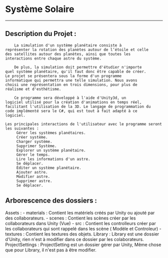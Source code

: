 Système Solaire
=============

-------

Description du Projet :
---------------------


        La simulation d'un système planétaire consiste à 
    représenter la rotation des planètes autour de l’étoile et celle 
    des satellites autour des planètes, ainsi que toutes les 
    interactions entre chaque astre du système. 
 
        De plus, la simulation doit permettre d'étudier n'importe 
    quel système planétaire, qu'il faut donc être capable de créer. 
    Le projet se présentera sous la forme d'un programme 
    informatique qui permettra une telle simulation. Nous avons 
    choisi une représentation en trois dimensions, pour plus de 
    réalisme et d'esthétisme. 

        Ce programme sera développé à l'aide d'Unity3d, un 
    logiciel utilisé pour la création d'animations en temps réel, 
    facilitant l'utilisation de la 3D. Le langage de programmation du 
    code implémenté sera le C#, qui est tout à fait adapté à ce 
    logiciel. 

    Les principales interactions de l'utilisateur avec le programme seront les suivantes : 
         Gérer les systèmes planétaires. 
         Créer système. 
         Charger système. 
         Supprimer Système. 
         Explorer un système planétaire. 
         Gérer le temps. 
         Lire les informations d'un astre. 
         Se déplacer. 
         Éditer un système planétaire. 
         Ajouter astre. 
         Modifier astre. 
         Supprimer astre. 
         Se déplacer. 
     
 
  

Arborescence des dossiers : 
--------------

Assets : 
    - materials :
            Contient les matériels créés par Unity ou ajouté par des collaborateurs. 
    - scenes : 
            Contient les scènes créer par les collaborateurs dans Unity (Vue)
    - src :
            Contient les controlleurs créer par les collaborateurs qui sont rappelé dans les scène ( Modèle et Controleur)
    - textures : 
            Contient les textures des objets.
Library :
    Library est une dossier d'Unity, rien n'est à modifier dans ce dossier par les colaborateurs.
ProjectSettings : 
    ProjectSetting est un dossier gérer par Unity, Même chose que pour Library, il n'est pas à être modifier.






